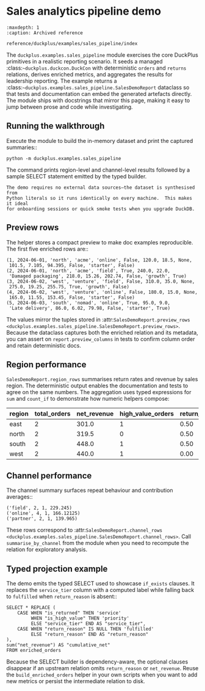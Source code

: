 # Sales analytics pipeline demo

```{toctree}
:maxdepth: 1
:caption: Archived reference

reference/duckplus/examples/sales_pipeline/index
```

The ``duckplus.examples.sales_pipeline`` module exercises the core DuckPlus
primitives in a realistic reporting scenario.  It seeds a managed
:class:`~duckplus.duckcon.DuckCon` with deterministic ``orders`` and ``returns``
relations, derives enriched metrics, and aggregates the results for leadership
reporting.  The example returns a
:class:`~duckplus.examples.sales_pipeline.SalesDemoReport` dataclass so that tests
and documentation can embed the generated artefacts directly.  The module ships
with docstrings that mirror this page, making it easy to jump between prose and
code while investigating.

## Running the walkthrough

Execute the module to build the in-memory dataset and print the captured
summaries::

    python -m duckplus.examples.sales_pipeline

The command prints region-level and channel-level results followed by a sample
SELECT statement emitted by the typed builder.

```{tip}
The demo requires no external data sources—the dataset is synthesised from
Python literals so it runs identically on every machine.  This makes it ideal
for onboarding sessions or quick smoke tests when you upgrade DuckDB.
```

## Preview rows

The helper stores a compact preview to make doc examples reproducible.  The
first five enriched rows are::

    (1, 2024-06-01, 'north', 'acme', 'online', False, 120.0, 18.5, None,
     101.5, 7.105, 94.395, False, 'starter', False)
    (2, 2024-06-01, 'north', 'acme', 'field', True, 240.0, 22.0,
     'Damaged packaging', 218.0, 15.26, 202.74, False, 'growth', True)
    (3, 2024-06-02, 'west', 'venture', 'field', False, 310.0, 35.0, None,
     275.0, 19.25, 255.75, True, 'growth', False)
    (4, 2024-06-02, 'west', 'venture', 'online', False, 180.0, 15.0, None,
     165.0, 11.55, 153.45, False, 'starter', False)
    (5, 2024-06-03, 'south', 'nomad', 'online', True, 95.0, 9.0,
     'Late delivery', 86.0, 6.02, 79.98, False, 'starter', True)

The values mirror the tuples stored in
:attr:`SalesDemoReport.preview_rows <duckplus.examples.sales_pipeline.SalesDemoReport.preview_rows>`.
Because the dataclass captures both the enriched relation and its metadata, you
can assert on ``report.preview_columns`` in tests to confirm column order and
retain deterministic docs.

## Region performance

``SalesDemoReport.region_rows`` summarises return rates and revenue by sales
region.  The deterministic output enables the documentation and tests to agree
on the same numbers.  The aggregation uses typed expressions for ``sum`` and
``count_if`` to demonstrate how numeric helpers compose:

| region | total_orders | net_revenue | high_value_orders | return_rate |
| ------ | ------------ | ----------- | ----------------- | ----------- |
| east   | 2            | 301.0       | 1                 | 0.50        |
| north  | 2            | 319.5       | 0                 | 0.50        |
| south  | 2            | 448.0       | 1                 | 0.50        |
| west   | 2            | 440.0       | 1                 | 0.00        |

## Channel performance

The channel summary surfaces repeat behaviour and contribution averages::

    ('field', 2, 1, 229.245)
    ('online', 4, 1, 166.12125)
    ('partner', 2, 1, 139.965)

These rows correspond to
:attr:`SalesDemoReport.channel_rows <duckplus.examples.sales_pipeline.SalesDemoReport.channel_rows>`.  Call
``summarise_by_channel`` from the module when you need to recompute the relation
for exploratory analysis.

## Typed projection example

The demo emits the typed SELECT used to showcase ``if_exists`` clauses.  It
replaces the ``service_tier`` column with a computed label while falling back to
``fulfilled`` when ``return_reason`` is absent::

    SELECT * REPLACE (
        CASE WHEN "is_returned" THEN 'service'
             WHEN "is_high_value" THEN 'priority'
             ELSE "service_tier" END AS "service_tier",
        CASE WHEN "return_reason" IS NULL THEN 'fulfilled'
             ELSE "return_reason" END AS "return_reason"
    ),
    sum("net_revenue") AS "cumulative_net"
    FROM enriched_orders

Because the SELECT builder is dependency-aware, the optional clauses disappear
if an upstream relation omits ``return_reason`` or ``net_revenue``.  Reuse the
``build_enriched_orders`` helper in your own scripts when you want to add new
metrics or persist the intermediate relation to disk.
